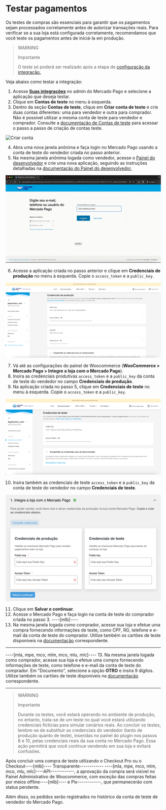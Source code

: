 # Testar pagamentos

Os testes de compras são essenciais para garantir que os pagamentos sejam processados corretamente antes de autorizar transações reais. Para verificar se a sua loja está configurada corretamente, recomendamos que você teste os pagamentos antes de iniciá-la em produção. 

> WARNING
> 
> Importante
>
> O teste só poderá ser realizado após a etapa de [configuração da integração.](/developers/pt/docs/woocommerce/integration-configuration/plugin-configuration)


Veja abaixo como testar a integração:
1. Acesse **[Suas integrações](https://www.mercadopago[FAKER][URL][DOMAIN]/developers/panel/app)** no admin do Mercado Pago e selecione a aplicação que deseja testar. 
2. Clique em **Contas de teste** no menu à esquerda.
3. Dentro da seção **Contas de teste**, clique em **Criar conta de teste** e crie duas contas diferentes: uma para vendedor e outra para comprador. Não é possível utilizar a mesma conta de teste para vendedor e comprador. Consulte a [documentação de Contas de teste](/developers/pt/docs/shopify/additional-content/your-integrations/test/accounts) para acessar o passo a passo de criação de contas teste.

![Criar conta](/images/woocomerce/test-create-account.gif)

4. Abra uma nova janela anônima e faça login no Mercado Pago usando a conta de teste do vendedor criada no passo anterior.
5. Na mesma janela anônima logada como vendedor, acesse o [Painel do desenvolvedor](https://www.mercadopago[FAKER][URL][DOMAIN]/developers/panel/app) e crie uma nova aplicação, seguindo as instruções detalhadas na [documentação do Painel do desenvolvedor.](/developers/pt/docs/woocommerce/additional-content/your-integrations/dashboard)

![Login](/images/woocomerce/test-login.gif)

6. Acesse a aplicação criada no passo anterior e clique em **Credenciais de produção** no menu à esquerda. Copie o `access_token` e a `public_key`.

![Credenciais de produção](/images/woocomerce/test-prod-credentials.png)

7. Vá até as configurações do painel de Woocommerce (**WooCommerce > Mercado Pago > Integre a loja com o Mercado Pago**).
8. Insira as credenciais produtivas `access_token` e a `public_key` da conta de teste do vendedor no campo **Credenciais de produção**.
9. Na aplicação criada no passo 5, clique em **Credenciais de teste** no menu à esquerda. Copie o `access_token` e a `public_key`.

![Credenciais de teste](/images/woocomerce/test-test-credentials.png)

10. Insira também as credenciais de teste `access_token` e a `public_key` da conta de teste do vendedor no campo **Credenciais de teste**.

![Painel](/images/woocomerce/test-woo.png)

11. Clique em **Salvar e continuar**.
12. Acesse o Mercado Pago e faça login na conta de teste do comprador criada no passo 3.
----[mlb]----
13. Na mesma janela logada como comprador, acesse sua loja e efetue uma compra fornecendo informações de teste, como CPF, RG, telefone e e-mail da conta de teste do comprador. Utilize também os cartões de teste disponíveis na [documentação](/developers/pt/docs/woocommerce/additional-content/your-integrations/test/cards) correspondente.

------------
----[mla, mpe, mco, mlm, mco, mlu, mlc]----
13. Na mesma janela logada como comprador, acesse sua loja e efetue uma compra fornecendo informações de teste, como telefone e e-mail da conta de teste do comprador. Em "Documento", selecione a opção **OTRO** e insira 9 dígitos. Utilize também os cartões de teste disponíveis na [documentação](/developers/pt/docs/woocommerce/additional-content/your-integrations/test/cards) correspondente.

------------

> WARNING
> 
> Importante
>
> Durante os testes, você estará operando no ambiente de produção, no entanto, trata-se de um teste no qual você estará utilizando credenciais fictícias para simular cenários reais. Ao concluir os testes, lembre-se de substituir as credenciais do vendedor (tanto de produção quanto de teste), inseridas no painel do plugin nos passos 8 e 10, pelas credenciais reais da sua conta no Mercado Pago. Essa ação permitirá que você continue vendendo em sua loja e evitará confusões.

Após concluir uma compra de teste utilizando o Checkout Pro ou o Checkout----[mlb]---- Transparente------------ ----[mla, mpe, mco, mlm, mco, mlu, mlc]----API------------, a aprovação da compra será visível no Painel Administrativo de Woocommerce, com exceção das compras feitas por meios offline----[mlb]---- e Pix------------, que permanecerão com status pendente.

Além disso, os pedidos serão registrados no histórico da conta de teste de vendedor do Mercado Pago.